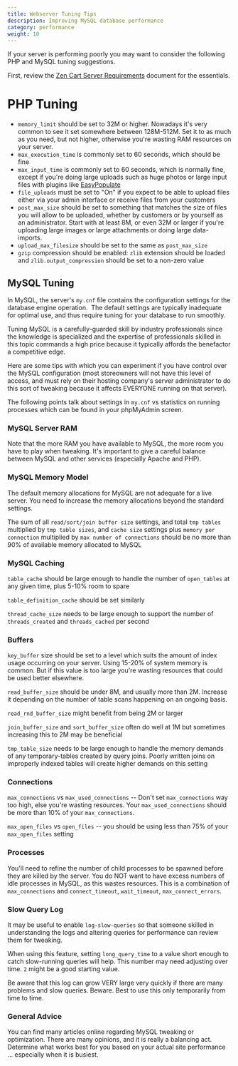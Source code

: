 ```yaml
---
title: Webserver Tuning Tips 
description: Improving MySQL database performance
category: performance
weight: 10
---
```


If your server is performing poorly you may want to consider the following PHP and MySQL tuning suggestions.

First, review the [Zen Cart Server Requirements](/user/first_steps/server_requirements/) document for the essentials.

# PHP Tuning

- `memory_limit` should be set to 32M or higher. Nowadays it's very common to see it set somewhere between 128M-512M. Set it to as much as you need, but not higher, otherwise you're wasting RAM resources on your server.
- `max_execution_time` is commonly set to 60 seconds, which should be fine  
- `max_input_time` is commonly set to 60 seconds, which is normally fine, except if you're doing large uploads such as huge photos or large input files with plugins like [EasyPopulate](/user/products/easypopulate/)
- `file_uploads` must be set to "On" if you expect to be able to upload files either via your admin interface or receive files from your customers  
- `post_max_size` should be set to something that matches the size of files you will allow to be uploaded, whether by customers or by yourself as an administrator. Start with at least 8M, or even 32M or larger if you're uploading large images or large attachments or doing large data-imports.
- `upload_max_filesize` should be set to the same as `post_max_size`
- `gzip` compression should be enabled: `zlib` extension should be loaded and `zlib.output_compression` should be set to a non-zero value


## MySQL Tuning

In MySQL, the server's `my.cnf` file contains the configuration settings for the database engine operation.  The default settings are typically inadequate for optimal use, and thus require tuning for your database to run smoothly.

Tuning MySQL is a carefully-guarded skill by industry professionals since the knowledge is specialized and the expertise of professionals skilled in this topic commands a high price because it typically affords the benefactor a competitive edge.

Here are some tips with which you can experiment if you have control over the MySQL configuration (most storeowners will not have this level of access, and must rely on their hosting company's server administrator to do this sort of tweaking because it affects EVERYONE running on that server).

The following points talk about settings in `my.cnf` vs statistics on running processes which can be found in your phpMyAdmin screen.

### MySQL Server RAM

Note that the more RAM you have available to MySQL, the more room you have to play when tweaking. It's important to give a careful balance between MySQL and other services (especially Apache and PHP).

### MySQL Memory Model

The default memory allocations for MySQL are not adequate for a live server. You need to increase the memory allocations beyond the standard settings.

The sum of all `read/sort/join buffer size` settings, and total `tmp tables` multiplied by `tmp table sizes`, and `cache size` settings plus `memory per connection` multiplied by `max number of connections` should be no more than 90% of available memory allocated to MySQL

### MySQL Caching

`table_cache` should be large enough to handle the number of `open_tables` at any given time, plus 5-10% room to spare  

`table_definition_cache` should be set similarly

`thread_cache_size` needs to be large enough to support the number of `threads_created` and `threads_cached` per second

### Buffers

`key_buffer` size should be set to a level which suits the amount of index usage occurring on your server. Using 15-20% of system memory is common. But if this value is too large you're wasting resources that could be used better elsewhere.

`read_buffer_size` should be under 8M, and usually more than 2M. Increase it depending on the number of table scans happening on an ongoing basis.

`read_rnd_buffer_size` might benefit from being 2M or larger

`join_buffer_size` and `sort_buffer_size` often do well at 1M but sometimes increasing this to 2M may be beneficial

`tmp_table_size` needs to be large enough to handle the memory demands of any temporary-tables created by query joins. Poorly written joins on improperly indexed tables will create higher demands on this setting

### Connections

`max_connections` vs `max_used_connections` -- Don't set `max_connections` way too high, else you're wasting resources. Your `max_used_connections` should be more than 10% of your `max_connections`.

`max_open_files` vs `open_files` -- you should be using less than 75% of your `max_open_files` setting

### Processes

You'll need to refine the number of child processes to be spawned before they are killed by the server. You do NOT want to have excess numbers of idle processes in MySQL, as this wastes resources. This is a combination of `max_connections` and `connect_timeout`, `wait_timeout`, `max_connect_errors`.

### Slow Query Log

It may be useful to enable `log-slow-queries` so that someone skilled in understanding the logs and altering queries for performance can review them for tweaking.  

When using this feature, setting `long_query_time` to a value short enough to catch slow-running queries will help. This number may need adjusting over time. `2` might be a good starting value.  

Be aware that this log can grow VERY large very quickly if there are many problems and slow queries. Beware. Best to use this only temporarily from time to time.

### General Advice

You can find many articles online regarding MySQL tweaking or optimization. There are many opinions, and it is really a balancing act. Determine what works best for you based on your actual site performance ... especially when it is busiest.
